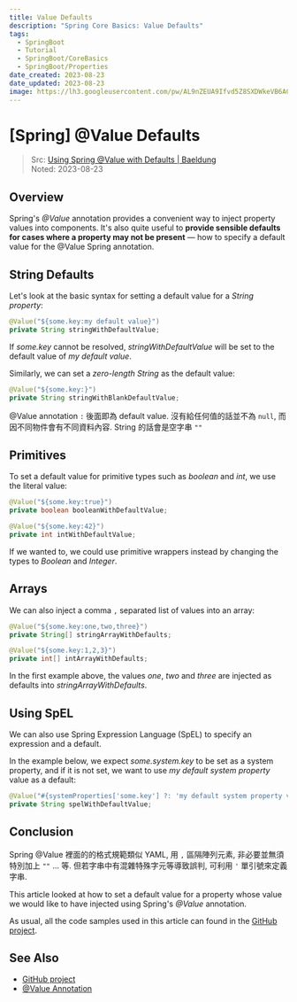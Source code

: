 ```yaml
---
title: Value Defaults
description: "Spring Core Basics: Value Defaults"
tags:
  - SpringBoot
  - Tutorial
  - SpringBoot/CoreBasics
  - SpringBoot/Properties
date_created: 2023-08-23
date_updated: 2023-08-23
image: https://lh3.googleusercontent.com/pw/AL9nZEUA9Ifvd5Z8SXDWkeVB6AC4MPGwnXaL6kBXNPoXwOQQ2jOcZ1Jw_0p8TKK8C3ZX0e67_FOY15eDrm7aaXSQJcKtoUzC80SAQEHsaBy6qS2AqNNs5VUFNXBKm439y_1wkvmDl-PnL8ReojnIumNlEvOXBg=w800-no?authuser=0
---
```


[Spring] @Value Defaults
========================

> Src: [Using Spring @Value with Defaults | Baeldung](https://www.baeldung.com/spring-value-defaults)  
> Noted: 2023-08-23

Overview
--------

Spring's _@Value_ annotation provides a convenient way to inject property values into components. 
It's also quite useful to __provide sensible defaults for cases where a property may not be present__ 
— how to specify a default value for the @Value Spring annotation.


String Defaults
---------------

Let's look at the basic syntax for setting a default value for a _String property_:

``` java 
@Value("${some.key:my default value}")
private String stringWithDefaultValue;
```

If _some.key_ cannot be resolved, _stringWithDefaultValue_ will be set to the default value of _my default value_.

Similarly, we can set a _zero-length String_ as the default value:

``` java
@Value("${some.key:}")
private String stringWithBlankDefaultValue;
```

@Value annotation `:` 後面即為 default value. 沒有給任何值的話並不為 `null`, 而因不同物件會有不同資料內容.
String 的話會是空字串 `""`


Primitives
----------

To set a default value for primitive types such as _boolean_ and _int_, we use the literal value:

``` java 
@Value("${some.key:true}")
private boolean booleanWithDefaultValue;
```

``` java
@Value("${some.key:42}")
private int intWithDefaultValue;
```

If we wanted to, we could use primitive wrappers instead by changing the types to _Boolean_ and _Integer_.


Arrays
------

We can also inject a comma `,` separated list of values into an array:

``` java
@Value("${some.key:one,two,three}")
private String[] stringArrayWithDefaults;

@Value("${some.key:1,2,3}")
private int[] intArrayWithDefaults;
```

In the first example above, the values _one_, _two_ and _three_ are injected as defaults into _stringArrayWithDefaults_.


Using SpEL
----------

We can also use Spring Expression Language (SpEL) to specify an expression and a default.

In the example below, we expect _some.system.key_ to be set as a system property, 
and if it is not set, we want to use _my default system property_ value as a default:

``` java
@Value("#{systemProperties['some.key'] ?: 'my default system property value'}")
private String spelWithDefaultValue;
```


Conclusion
----------

Spring @Value 裡面的的格式規範類似 YAML, 用 `,` 區隔陣列元素, 非必要並無須特別加上 `""` ... 等.
但若字串中有混雜特殊字元等導致誤判, 可利用 `'` 單引號來定義字串.

This article looked at how to set a default value for a property whose value we would like to have injected using Spring's _@Value_ annotation.

As usual, all the code samples used in this article can found in the [GitHub project][GitHub project].


See Also
--------

- [GitHub project][GitHub project]
- [@Value Annotation](./spring_value-annotation.md)


[GitHub project]: https://github.com/eugenp/tutorials/tree/master/spring-boot-modules/spring-boot-properties-2
